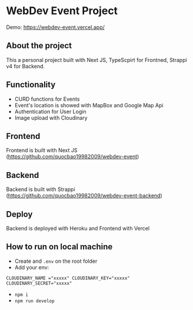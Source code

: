 # WebDev Event Project

Demo: https://webdev-event.vercel.app/

## About the project

This a personal project built with Next JS, TypeScpirt for Frontned, Strappi v4 for Backend.

## Functionality 

- CURD functions for Events
- Event's location is showed with MapBox and Google Map Api
- Authentication for User Login
- Image upload with Cloudinary

## Frontend 

Frontend is built with Next JS (https://github.com/quocbao19982009/webdev-event)

## Backend 

Backend is built with Strappi (https://github.com/quocbao19982009/webdev-event-backend)

## Deploy

Backend is deployed with Heroku and Frontend with Vercel

## How to run on local machine

- Create and `.env` on the root folder
- Add your env: 

``CLOUDINARY_NAME ="xxxxx"
CLOUDINARY_KEY="xxxxx"
CLOUDINARY_SECRET="xxxxx"``

- `npm i`
- `npm run develop`
